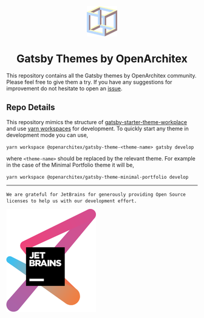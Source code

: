 <p align="center">
  <a href="https://www.openarchitex.dev">
    <img alt="OpenArchitex" src="https://raw.githubusercontent.com/OpenArchitex/gatsby-themes/main/examples/minimal-portfolio/src/images/favicon.png" width="80" />
  </a>
</p>
<h1 align="center">
  Gatsby Themes by OpenArchitex
</h1>

This repository contains all the Gatsby themes by OpenArchitex community. Please feel free
to give them a try. If you have any suggestions for improvement do not hesitate to  open an [issue](https://github.com/OpenArchitex/gatsby-themes/issues/new/choose).

## Repo Details

This repository mimics the structure of [gatsby-starter-theme-workplace](https://github.com/gatsbyjs/gatsby-starter-theme-workspace) 
and use [yarn workspaces](https://classic.yarnpkg.com/en/docs/workspaces/) for development. To
quickly start any theme in development mode you can use,

`yarn workspace @openarchitex/gatsby-theme-<theme-name> gatsby develop`

where `<theme-name>` should be replaced by the relevant theme. For example in the case of 
the Minimal Portfolio theme it will be,

`yarn workspace @openarchitex/gatsby-theme-minimal-portfolio develop`

---

`We are grateful for JetBrains for generously providing Open Source licenses to help us with our development effort.`

[![JetBrains Logo](https://raw.githubusercontent.com/OpenArchitex/CommonAssets/main/images/jetbrains-logo.svg)](https://www.jetbrains.com/?from=gatsby-themes)
